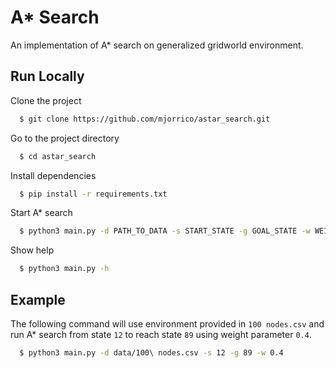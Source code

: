 # A* Search

An implementation of A* search on generalized gridworld environment.


## Run Locally

Clone the project

```bash
  $ git clone https://github.com/mjorrico/astar_search.git
```

Go to the project directory

```bash
  $ cd astar_search
```

Install dependencies

```bash
  $ pip install -r requirements.txt
```

Start A* search

```bash
  $ python3 main.py -d PATH_TO_DATA -s START_STATE -g GOAL_STATE -w WEIGHT [-v] 
```

Show help

```bash
  $ python3 main.py -h
```

## Example

The following command will use environment provided in `100 nodes.csv` and run A* search from state `12` to reach state `89` using weight parameter `0.4`.

```bash
  $ python3 main.py -d data/100\ nodes.csv -s 12 -g 89 -w 0.4
```
